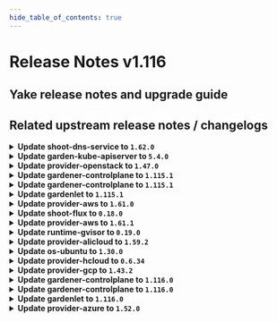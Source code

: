 ```yaml
---
hide_table_of_contents: true
---
```


# Release Notes v1.116

## Yake release notes and upgrade guide

## Related upstream release notes / changelogs


<details>
<summary><b>Update shoot-dns-service to <code>1.62.0</code></b></summary>

# [gardener/gardener-extension-shoot-dns-service]

## 🏃 Others

- `[OPERATOR]` Selection of dns-controller-manager image by seed-label `service.dns.extensions.gardener.cloud/drop-metadata-records` has been removed. The current dns-controller-manager image dropping the metadata records is always used. by @MartinWeindel [#452]

## Helm Charts
- admission-shoot-dns-service-application: `europe-docker.pkg.dev/gardener-project/releases/charts/gardener/extensions/admission-shoot-dns-service-application:v1.62.0`
- admission-shoot-dns-service-runtime: `europe-docker.pkg.dev/gardener-project/releases/charts/gardener/extensions/admission-shoot-dns-service-runtime:v1.62.0`
- shoot-dns-service: `europe-docker.pkg.dev/gardener-project/releases/charts/gardener/extensions/shoot-dns-service:v1.62.0`
## Docker Images
- gardener-extension-admission-shoot-dns-service: `europe-docker.pkg.dev/gardener-project/releases/gardener/extensions/admission-shoot-dns-service:v1.62.0`
- gardener-extension-shoot-dns-service: `europe-docker.pkg.dev/gardener-project/releases/gardener/extensions/shoot-dns-service:v1.62.0`


</details>

<details>
<summary><b>Update garden-kube-apiserver to <code>5.4.0</code></b></summary>

**Full Changelog**: https://github.com/gardener-community/garden-kube-apiserver/compare/v5.3.0...v5.4.0

</details>

<details>
<summary><b>Update provider-openstack to <code>1.47.0</code></b></summary>

# [gardener/gardener-extension-provider-openstack]

## ✨ New Features

- `[USER]` The provider-openstack extension does now support shoot clusters with Kubernetes version 1.32. You should consider the [Kubernetes release notes](https://github.com/kubernetes/kubernetes/blob/master/CHANGELOG/CHANGELOG-1.32.md) before upgrading to 1.32. by @LucaBernstein [#969]
- `[DEVELOPER]` Updates gophercloud client to v2 by @hebelsan [#951]
## 🐛 Bug Fixes

- `[OPERATOR]` Fixed an issue that caused deployment issues with the `gardener.cloud-fast` storage class when the extension was deployed by `gardener-operator` in the garden runtime cluster. The deployment of this `StorageClass` object is now only done for OpenStack seeds. by @timuthy [#994]
- `[OPERATOR]` infraflow: report last error on task timeouts by @hown3d [#970]
- `[OPERATOR]` Correctly select endpoints in multi-region OpenStack environments by @mreichardt95 [#995]
## 🏃 Others

- `[OPERATOR]` `RBAC` resources now explicitly state `resources` and `verbs`, replaced use of wildcards `*`. by @georgibaltiev [#997]
- `[OPERATOR]` The ports used by the extension can now be specified via helm values. by @ScheererJ [#985]
- `[OPERATOR]` Adjust replica count from high-availability webhook mutation according to the helm chart. by @kon-angelo [#918]
- `[OPERATOR]` Containers, which do not require privilege escalations, now forbid privilege escalations explicitly. by @georgibaltiev [#981]
- `[OPERATOR]` Validate that all MachineImages in the CloudProfile map to a valid MachineImage in the CloudProfileConfig  by @hebelsan [#943]
- `[OPERATOR]` Locate the first ipv4 instead of using the first available FIP in bastion controller by @kon-angelo [#1005]
- `[OPERATOR]` `provider-openstack` no longer supports Shoots with Кubernetes version <= 1.26. by @RadaBDimitrova [#889]
- `[OPERATOR]` Update golang to v1.24.0 by @kon-angelo [#989]
- `[DEPENDENCY]` Upgrade gardener dependency to v1.113.0 by @kon-angelo [#991]

## Helm Charts
- admission-openstack-application: `europe-docker.pkg.dev/gardener-project/releases/charts/gardener/extensions/admission-openstack-application:v1.47.0`
- admission-openstack-runtime: `europe-docker.pkg.dev/gardener-project/releases/charts/gardener/extensions/admission-openstack-runtime:v1.47.0`
- provider-openstack: `europe-docker.pkg.dev/gardener-project/releases/charts/gardener/extensions/provider-openstack:v1.47.0`
## Docker Images
- gardener-extension-admission-openstack: `europe-docker.pkg.dev/gardener-project/releases/gardener/extensions/admission-openstack:v1.47.0`
- gardener-extension-provider-openstack: `europe-docker.pkg.dev/gardener-project/releases/gardener/extensions/provider-openstack:v1.47.0`


</details>

<details>
<summary><b>Update gardener-controlplane to <code>1.115.1</code></b></summary>

# [gardener/gardener]

## 🏃 Others

- `[DEPENDENCY]` The following dependencies have been updated:  
  - `registry.k8s.io/ingress-nginx/controller-chroot` from `v1.12.0` to `v1.12.1`.  by @gardener-ci-robot [#11739]
- `[DEPENDENCY]` The following dependencies have been updated:  
  - `registry.k8s.io/ingress-nginx/controller-chroot` from `v1.11.4` to `v1.11.5`.  by @gardener-ci-robot [#11737]
- `[DEPENDENCY]` The following dependencies have been updated:  
  - `gardener/machine-controller-manager` from `v0.57.0` to `v0.57.1`. [Release Notes](https://redirect.github.com/gardener/machine-controller-manager/releases/tag/v0.57.1)  
  - `github.com/gardener/machine-controller-manager` from `v0.57.0` to `v0.57.1`.  by @gardener-ci-robot [#11725]

## Helm Charts
- controlplane: `europe-docker.pkg.dev/gardener-project/releases/charts/gardener/controlplane:v1.115.1`
- gardenlet: `europe-docker.pkg.dev/gardener-project/releases/charts/gardener/gardenlet:v1.115.1`
- operator: `europe-docker.pkg.dev/gardener-project/releases/charts/gardener/operator:v1.115.1`
- resource-manager: `europe-docker.pkg.dev/gardener-project/releases/charts/gardener/resource-manager:v1.115.1`
## Docker Images
- admission-controller: `europe-docker.pkg.dev/gardener-project/releases/gardener/admission-controller:v1.115.1`
- apiserver: `europe-docker.pkg.dev/gardener-project/releases/gardener/apiserver:v1.115.1`
- controller-manager: `europe-docker.pkg.dev/gardener-project/releases/gardener/controller-manager:v1.115.1`
- gardenlet: `europe-docker.pkg.dev/gardener-project/releases/gardener/gardenlet:v1.115.1`
- node-agent: `europe-docker.pkg.dev/gardener-project/releases/gardener/node-agent:v1.115.1`
- operator: `europe-docker.pkg.dev/gardener-project/releases/gardener/operator:v1.115.1`
- resource-manager: `europe-docker.pkg.dev/gardener-project/releases/gardener/resource-manager:v1.115.1`
- scheduler: `europe-docker.pkg.dev/gardener-project/releases/gardener/scheduler:v1.115.1`


</details>

<details>
<summary><b>Update gardener-controlplane to <code>1.115.1</code></b></summary>

# [gardener/gardener]

## 🏃 Others

- `[DEPENDENCY]` The following dependencies have been updated:  
  - `registry.k8s.io/ingress-nginx/controller-chroot` from `v1.12.0` to `v1.12.1`.  by @gardener-ci-robot [#11739]
- `[DEPENDENCY]` The following dependencies have been updated:  
  - `registry.k8s.io/ingress-nginx/controller-chroot` from `v1.11.4` to `v1.11.5`.  by @gardener-ci-robot [#11737]
- `[DEPENDENCY]` The following dependencies have been updated:  
  - `gardener/machine-controller-manager` from `v0.57.0` to `v0.57.1`. [Release Notes](https://redirect.github.com/gardener/machine-controller-manager/releases/tag/v0.57.1)  
  - `github.com/gardener/machine-controller-manager` from `v0.57.0` to `v0.57.1`.  by @gardener-ci-robot [#11725]

## Helm Charts
- controlplane: `europe-docker.pkg.dev/gardener-project/releases/charts/gardener/controlplane:v1.115.1`
- gardenlet: `europe-docker.pkg.dev/gardener-project/releases/charts/gardener/gardenlet:v1.115.1`
- operator: `europe-docker.pkg.dev/gardener-project/releases/charts/gardener/operator:v1.115.1`
- resource-manager: `europe-docker.pkg.dev/gardener-project/releases/charts/gardener/resource-manager:v1.115.1`
## Docker Images
- admission-controller: `europe-docker.pkg.dev/gardener-project/releases/gardener/admission-controller:v1.115.1`
- apiserver: `europe-docker.pkg.dev/gardener-project/releases/gardener/apiserver:v1.115.1`
- controller-manager: `europe-docker.pkg.dev/gardener-project/releases/gardener/controller-manager:v1.115.1`
- gardenlet: `europe-docker.pkg.dev/gardener-project/releases/gardener/gardenlet:v1.115.1`
- node-agent: `europe-docker.pkg.dev/gardener-project/releases/gardener/node-agent:v1.115.1`
- operator: `europe-docker.pkg.dev/gardener-project/releases/gardener/operator:v1.115.1`
- resource-manager: `europe-docker.pkg.dev/gardener-project/releases/gardener/resource-manager:v1.115.1`
- scheduler: `europe-docker.pkg.dev/gardener-project/releases/gardener/scheduler:v1.115.1`


</details>

<details>
<summary><b>Update gardenlet to <code>1.115.1</code></b></summary>

# [gardener/gardener]

## 🏃 Others

- `[DEPENDENCY]` The following dependencies have been updated:  
  - `registry.k8s.io/ingress-nginx/controller-chroot` from `v1.12.0` to `v1.12.1`.  by @gardener-ci-robot [#11739]
- `[DEPENDENCY]` The following dependencies have been updated:  
  - `registry.k8s.io/ingress-nginx/controller-chroot` from `v1.11.4` to `v1.11.5`.  by @gardener-ci-robot [#11737]
- `[DEPENDENCY]` The following dependencies have been updated:  
  - `gardener/machine-controller-manager` from `v0.57.0` to `v0.57.1`. [Release Notes](https://redirect.github.com/gardener/machine-controller-manager/releases/tag/v0.57.1)  
  - `github.com/gardener/machine-controller-manager` from `v0.57.0` to `v0.57.1`.  by @gardener-ci-robot [#11725]

## Helm Charts
- controlplane: `europe-docker.pkg.dev/gardener-project/releases/charts/gardener/controlplane:v1.115.1`
- gardenlet: `europe-docker.pkg.dev/gardener-project/releases/charts/gardener/gardenlet:v1.115.1`
- operator: `europe-docker.pkg.dev/gardener-project/releases/charts/gardener/operator:v1.115.1`
- resource-manager: `europe-docker.pkg.dev/gardener-project/releases/charts/gardener/resource-manager:v1.115.1`
## Docker Images
- admission-controller: `europe-docker.pkg.dev/gardener-project/releases/gardener/admission-controller:v1.115.1`
- apiserver: `europe-docker.pkg.dev/gardener-project/releases/gardener/apiserver:v1.115.1`
- controller-manager: `europe-docker.pkg.dev/gardener-project/releases/gardener/controller-manager:v1.115.1`
- gardenlet: `europe-docker.pkg.dev/gardener-project/releases/gardener/gardenlet:v1.115.1`
- node-agent: `europe-docker.pkg.dev/gardener-project/releases/gardener/node-agent:v1.115.1`
- operator: `europe-docker.pkg.dev/gardener-project/releases/gardener/operator:v1.115.1`
- resource-manager: `europe-docker.pkg.dev/gardener-project/releases/gardener/resource-manager:v1.115.1`
- scheduler: `europe-docker.pkg.dev/gardener-project/releases/gardener/scheduler:v1.115.1`


</details>

<details>
<summary><b>Update provider-aws to <code>1.61.0</code></b></summary>

# [gardener/gardener-extension-provider-aws]

## ⚠️ Breaking Changes

- `[OPERATOR]` `provider-aws` no longer supports Shoots with Кubernetes version <= 1.26. by @shafeeqes [#1093]
- `[OPERATOR]` `RBAC` resources now explicitly state `resources` and `verbs`, replaced use of wildcards `*`. by @AleksandarSavchev [#1207]
## ✨ New Features

- `[USER]` The provider-aws extension does now support shoot clusters with Kubernetes version 1.32. You should consider the [Kubernetes release notes](https://github.com/kubernetes/kubernetes/blob/master/CHANGELOG/CHANGELOG-1.32.md) before upgrading to 1.32. by @LucaBernstein [#1206]
- `[USER]` The extension now supports `Shoot`s using `WorkloadIdentity`s instead of cloud provider credentials. by @dimityrmirchev [#1141]
## 🐛 Bug Fixes

- `[USER]` Recover from panics and print shoot information during infrastructure reconciliation by @kon-angelo [#1264]
- `[USER]` Fix an issue where the vpc-id was not properly added to the subnet filters by @kon-angelo [#1264]
## 🏃 Others

- `[OPERATOR]` Validate that all MachineImages in the CloudProfile map to a valid MachineImage in the CloudProfileConfig by @hebelsan [#1185]
- `[OPERATOR]` Update CSI container kube-api-* and worker arguments according to upstream recommendations.  by @kon-angelo [#1255]
- `[OPERATOR]` Fix an issue with missing network policies on ALBC webhook. by @kon-angelo [#1260]
- `[OPERATOR]` The ports used by the extension can now be specified via helm values. by @ScheererJ [#1229]
# [gardener/machine-controller-manager-provider-aws]

## ✨ New Features

- `[OPERATOR]` MCM now supports workload identity authentication. This can be configured if the secret contains `roleARN` and `workloadIdentityTokenFile`. by @dimityrmirchev [gardener/machine-controller-manager-provider-aws#177]
## 🏃 Others

- `[OPERATOR]` pipeline_integration_test now uses the control plane of a cluster to deploy objects part of its tests by @aaronfern [gardener/machine-controller-manager-provider-aws#184]
- `[OPERATOR]` vendored MCM version has been upgraded to v0.56.0 by @aaronfern [gardener/machine-controller-manager-provider-aws#184]
# [gardener/aws-custom-route-controller]

## ✨ New Features

- `[OPERATOR]` The controller now supports workload identity authentication. by @dimityrmirchev [gardener/aws-custom-route-controller#47]
## 🏃 Others

- `[OPERATOR]` Introduce multi-arch build for `linux/arm64` images. by @MartinWeindel [gardener/aws-custom-route-controller#136]

## Helm Charts
- admission-aws-application: `europe-docker.pkg.dev/gardener-project/releases/charts/gardener/extensions/admission-aws-application:v1.61.0`
- admission-aws-runtime: `europe-docker.pkg.dev/gardener-project/releases/charts/gardener/extensions/admission-aws-runtime:v1.61.0`
- provider-aws: `europe-docker.pkg.dev/gardener-project/releases/charts/gardener/extensions/provider-aws:v1.61.0`
## Docker Images
- gardener-extension-admission-aws: `europe-docker.pkg.dev/gardener-project/releases/gardener/extensions/admission-aws:v1.61.0`
- gardener-extension-provider-aws: `europe-docker.pkg.dev/gardener-project/releases/gardener/extensions/provider-aws:v1.61.0`


</details>

<details>
<summary><b>Update shoot-flux to <code>0.18.0</code></b></summary>

## What's Changed
* 🤖 Update module github.com/gardener/gardener to v1.115.0 by @renovate in https://github.com/stackitcloud/gardener-extension-shoot-flux/pull/144


**Full Changelog**: https://github.com/stackitcloud/gardener-extension-shoot-flux/compare/v0.17.1...v0.18.0

</details>

<details>
<summary><b>Update provider-aws to <code>1.61.1</code></b></summary>

# [gardener/gardener-extension-provider-aws]

## 🏃 Others

- `[OPERATOR]` Update component-descriptor script to include external images again by @AndreasBurger [#1265]

## Helm Charts
- admission-aws-application: `europe-docker.pkg.dev/gardener-project/releases/charts/gardener/extensions/admission-aws-application:v1.61.1`
- admission-aws-runtime: `europe-docker.pkg.dev/gardener-project/releases/charts/gardener/extensions/admission-aws-runtime:v1.61.1`
- provider-aws: `europe-docker.pkg.dev/gardener-project/releases/charts/gardener/extensions/provider-aws:v1.61.1`
## Docker Images
- gardener-extension-admission-aws: `europe-docker.pkg.dev/gardener-project/releases/gardener/extensions/admission-aws:v1.61.1`
- gardener-extension-provider-aws: `europe-docker.pkg.dev/gardener-project/releases/gardener/extensions/provider-aws:v1.61.1`


</details>

<details>
<summary><b>Update runtime-gvisor to <code>0.19.0</code></b></summary>

# [gardener/gardener-extension-runtime-gvisor]

## 🐛 Bug Fixes

- `[OPERATOR]` An issue causing the gvisor test-machinery integration test to fail is now fixed. by @dimitar-kostadinov [#201]
## 🏃 Others

- `[USER]` If debugging of workloads in gVisor is required, runsc debug logs can be turned on by specifying `debug: "true"` in the gVisor providerConfig. by @MrBatschner [#204]
- `[OPERATOR]` moved imageVectorOverwrite to top level of values file by @Roncossek [#199]
- `[OPERATOR]` `extension-runtime-gvisor` no longer supports Shoots with Кubernetes version <= 1.26. by @RadaBDimitrova [#151]

## Helm Charts
- runtime-gvisor: `europe-docker.pkg.dev/gardener-project/releases/charts/gardener/extensions/runtime-gvisor:v0.19.0`
## Docker Images
- gardener-extension-runtime-gvisor-installation: `europe-docker.pkg.dev/gardener-project/releases/gardener/extensions/runtime-gvisor-installation:v0.19.0`
- gardener-extension-runtime-gvisor: `europe-docker.pkg.dev/gardener-project/releases/gardener/extensions/runtime-gvisor:v0.19.0`


</details>

<details>
<summary><b>Update provider-alicloud to <code>1.59.2</code></b></summary>

no release notes available

## Helm Charts
- admission-alicloud-application: `europe-docker.pkg.dev/gardener-project/releases/charts/gardener/extensions/admission-alicloud-application:v1.59.2`
- admission-alicloud-runtime: `europe-docker.pkg.dev/gardener-project/releases/charts/gardener/extensions/admission-alicloud-runtime:v1.59.2`
- provider-alicloud: `europe-docker.pkg.dev/gardener-project/releases/charts/gardener/extensions/provider-alicloud:v1.59.2`
## Docker Images
- gardener-extension-admission-alicloud: `europe-docker.pkg.dev/gardener-project/releases/gardener/extensions/admission-alicloud:v1.59.2`
- gardener-extension-provider-alicloud: `europe-docker.pkg.dev/gardener-project/releases/gardener/extensions/provider-alicloud:v1.59.2`


</details>

<details>
<summary><b>Update os-ubuntu to <code>1.30.0</code></b></summary>

# [gardener/gardener-extension-os-ubuntu]

## 🏃 Others

- `[OPERATOR]` `extension-os-ubuntu` no longer supports Shoots with Кubernetes version <= 1.26. by @RadaBDimitrova [#157]

## Helm Charts
- os-ubuntu: `europe-docker.pkg.dev/gardener-project/releases/charts/gardener/extensions/os-ubuntu:v1.30.0`
## Docker Images
- gardener-extension-os-ubuntu: `europe-docker.pkg.dev/gardener-project/releases/gardener/extensions/os-ubuntu:v1.30.0`


</details>

<details>
<summary><b>Update provider-hcloud to <code>0.6.34</code></b></summary>

# [gardener-extension-provider-hcloud] v0.6.34
Support for Kubernetes v1.32

**Full Changelog**: https://github.com/23technologies/gardener-extension-provider-hcloud/compare/v0.6.33...v0.6.34

</details>

<details>
<summary><b>Update provider-gcp to <code>1.43.2</code></b></summary>

# [gardener/gardener-extension-provider-gcp]

## 🏃 Others

- `[OPERATOR]` Fix an issue with the consumption of imagevector overwrite. by @kon-angelo [#1016]

## Helm Charts
- admission-gcp-application: `europe-docker.pkg.dev/gardener-project/releases/charts/gardener/extensions/admission-gcp-application:v1.43.2`
- admission-gcp-runtime: `europe-docker.pkg.dev/gardener-project/releases/charts/gardener/extensions/admission-gcp-runtime:v1.43.2`
- provider-gcp: `europe-docker.pkg.dev/gardener-project/releases/charts/gardener/extensions/provider-gcp:v1.43.2`
## Docker Images
- gardener-extension-admission-gcp: `europe-docker.pkg.dev/gardener-project/releases/gardener/extensions/admission-gcp:v1.43.2`
- gardener-extension-provider-gcp: `europe-docker.pkg.dev/gardener-project/releases/gardener/extensions/provider-gcp:v1.43.2`


</details>

<details>
<summary><b>Update gardener-controlplane to <code>1.116.0</code></b></summary>

# [gardener/gardener]

## ⚠️ Breaking Changes

- `[DEVELOPER]` `/hack/generate-crds.sh` will no longer generate any CRDs with `group=druid.gardener.cloud`. One must use [etcd-druid API](https://github.com/gardener/etcd-druid/blob/v0.28.0/api/core/v1alpha1/crds/crd.go#L35) to get the CRDs that serve as a single source of truth for all etcd-druid CRDs. by @unmarshall [#11545]
- `[DEVELOPER]` The extension `class` field in the [generic extension controller](https://github.com/gardener/gardener/blob/ec709dbc3119b9888c29361e7d93c47db1674b0c/extensions/pkg/controller/extension/controller.go) was removed. Please use the new field `classes` instead. by @timuthy [#11764]
- `[OPERATOR]` The etcd-druid's GA-ed `UseEtcdWrapper` feature gate is removed. It is now unconditionally enabled. It should no longer be passed in gardenlet configuration. Before upgrading to this version of Gardener, check your gardenlet configuration and make sure that it does not specify the etcd-druid's `UseEtcdWrapper` feature gate. by @unmarshall [#11545]
- `[OPERATOR]` The default etcd-main storage is increased from `10Gi` to `25Gi`. The etcd-main storage capacity is mutated by provider extensions. Before upgrading to this version of Gardener, make sure the provider extensions which you use mutate the etcd-main capacity. Otherwise, the default storage capacity change in Gardener could be unexpected or breaking. by @unmarshall [#11545]
- `[OPERATOR]` Please note, if you configure `spec.extensions` in your `Garden` resource: `gardener-operator` adds a `garden-` prefix to all extension resources configured via the `Garden`. Existing extension resources (not prefixed) will be deleted automatically at the end of the reconciliation. Another, manually triggered  `Garden` reconciliation might be required to reach the desired state of the extension again. by @timuthy [#11764]
## 📰 Noteworthy

- `[OPERATOR]` `NodeAgentAuthorizer` feature gate has been promoted to beta and is now enabled by default. by @oliver-goetz [#11757]
- `[OPERATOR]` The feature gate `NewVPN` has been graduated to `GA`. It was already enabled by default and can now no longer be turned off. The feature gate will be removed in a future release. by @domdom82 [#11714]
## ✨ New Features

- `[OPERATOR]` Extensions can be configured for `Seed`s via `spec.extensions` to deploy extensions for the seed cluster. Before activating this configuration, please first confirm that the corresponding extension is compatible with the seed use-case. by @timuthy [#11764]
## 🐛 Bug Fixes

- `[OPERATOR]` The `NetworkPolicy` controller part of `gardener-resource-manager` does no longer attempt to create resources in terminating namespaces. by @rfranzke [#11808]
- `[OPERATOR]` An issue causing Shoot reconciliation to fail with `no relationship found` when the referenced SecretBinding/CredentialsBinding is forcefully deleted (its finalizer is removed by the end user) and then recreated with the same name is now fixed. gardener-admission-controller's  authorisation graph is now updated for a Shoot after forceful deletion and recreation of the referenced Secretbinding/CredentialsBinding. by @MartinWeindel [#11461]
- `[OPERATOR]` If the computed pod label selector contains keys exceeding 63 characters, the `NetworkPolicy` controller part of `gardener-resource-manager` does now shorten them to make sure they can actually get created. Previously, it failed trying to create them infinitely, resulting in high CPU load in large clusters. by @rfranzke [#11808]
- `[OPERATOR]` Keep `operator.gardener.cloud.Extension` condition `RequiredRuntime` = `true` until deletion of `extensions.gardener.cloud.Extension`s has completed. by @MartinWeindel [#11696]
- `[OPERATOR]` Fix a bug that appears when migrating a `Shoot` between `Seed`s by introducing a new controller, which manages a `ShootState` finalizer preventing early object deletions. by @vitanovs [#11491]
## 🏃 Others

- `[DEVELOPER]` Remove the double maintenance of CRDs defined in etcd-druid. Now, gardenlet is using the etcd-druid CRD APIs to get the CRDs ensuring one single source of truth. by @unmarshall [#11545]
- `[DEVELOPER]` Remove the dependency on the `github.com/gardener/etcd-druid` module and instead introduce dependency on `github.com/gardener/etcd-druid/api` module. by @unmarshall [#11545]
- `[OPERATOR]` Add optional argument `--custom-package <group>=<package>` to `generate-crds.sh` script. by @MartinWeindel [#11702]
- `[OPERATOR]` Remove unnecessary istio loadbalancer annotations from the ClusterIP kube-apiserver service. by @kon-angelo [#11728]
- `[OPERATOR]` Increase VPA client-side rate limits to `200` qps and `250` burst. by @voelzmo [#11748]
- `[DEPENDENCY]` The following dependencies have been updated:  
  - `envoyproxy/envoy` from `v1.33.1` to `v1.33.2`. [Release Notes](https://redirect.github.com/envoyproxy/envoy/releases/tag/v1.33.2) by @gardener-ci-robot [#11751]
- `[DEPENDENCY]` The following dependencies have been updated:  
  - `quay.io/prometheus/node-exporter` from `v1.9.0` to `v1.9.1`.  by @gardener-ci-robot [#11784]
- `[DEPENDENCY]` The following dependencies have been updated:  
  - `gardener/etcd-druid` from `v0.27.0` to `v0.28.0`. [Release Notes](https://redirect.github.com/gardener/etcd-druid/releases/tag/v0.28.0)  
  - `github.com/gardener/etcd-druid` from `v0.27.0` to `v0.28.0`.  by @unmarshall [#11545]
- `[DEPENDENCY]` The following dependencies have been updated:  
  - `quay.io/kiwigrid/k8s-sidecar` from `1.30.2` to `1.30.3`.  by @gardener-ci-robot [#11766]
- `[DEPENDENCY]` The following dependencies have been updated:  
  - `envoyproxy/envoy` from `v1.33.0` to `v1.33.1`. [Release Notes](https://redirect.github.com/envoyproxy/envoy/releases/tag/v1.33.1) by @gardener-ci-robot [#11720]
- `[DEPENDENCY]` The following dependencies have been updated:  
  - `quay.io/coreos/etcd` from `v3.4.36` to `v3.5.20`.  by @gardener-ci-robot [#11756]
- `[DEPENDENCY]` The following dependencies have been updated:  
  - `quay.io/coreos/etcd` from `v3.4.34` to `v3.4.36`.  by @gardener-ci-robot [#11755]

## Helm Charts
- controlplane: `europe-docker.pkg.dev/gardener-project/releases/charts/gardener/controlplane:v1.116.0`
- gardenlet: `europe-docker.pkg.dev/gardener-project/releases/charts/gardener/gardenlet:v1.116.0`
- operator: `europe-docker.pkg.dev/gardener-project/releases/charts/gardener/operator:v1.116.0`
- resource-manager: `europe-docker.pkg.dev/gardener-project/releases/charts/gardener/resource-manager:v1.116.0`
## Docker Images
- admission-controller: `europe-docker.pkg.dev/gardener-project/releases/gardener/admission-controller:v1.116.0`
- apiserver: `europe-docker.pkg.dev/gardener-project/releases/gardener/apiserver:v1.116.0`
- controller-manager: `europe-docker.pkg.dev/gardener-project/releases/gardener/controller-manager:v1.116.0`
- gardenlet: `europe-docker.pkg.dev/gardener-project/releases/gardener/gardenlet:v1.116.0`
- node-agent: `europe-docker.pkg.dev/gardener-project/releases/gardener/node-agent:v1.116.0`
- operator: `europe-docker.pkg.dev/gardener-project/releases/gardener/operator:v1.116.0`
- resource-manager: `europe-docker.pkg.dev/gardener-project/releases/gardener/resource-manager:v1.116.0`
- scheduler: `europe-docker.pkg.dev/gardener-project/releases/gardener/scheduler:v1.116.0`


</details>

<details>
<summary><b>Update gardener-controlplane to <code>1.116.0</code></b></summary>

# [gardener/gardener]

## ⚠️ Breaking Changes

- `[DEVELOPER]` `/hack/generate-crds.sh` will no longer generate any CRDs with `group=druid.gardener.cloud`. One must use [etcd-druid API](https://github.com/gardener/etcd-druid/blob/v0.28.0/api/core/v1alpha1/crds/crd.go#L35) to get the CRDs that serve as a single source of truth for all etcd-druid CRDs. by @unmarshall [#11545]
- `[DEVELOPER]` The extension `class` field in the [generic extension controller](https://github.com/gardener/gardener/blob/ec709dbc3119b9888c29361e7d93c47db1674b0c/extensions/pkg/controller/extension/controller.go) was removed. Please use the new field `classes` instead. by @timuthy [#11764]
- `[OPERATOR]` The etcd-druid's GA-ed `UseEtcdWrapper` feature gate is removed. It is now unconditionally enabled. It should no longer be passed in gardenlet configuration. Before upgrading to this version of Gardener, check your gardenlet configuration and make sure that it does not specify the etcd-druid's `UseEtcdWrapper` feature gate. by @unmarshall [#11545]
- `[OPERATOR]` The default etcd-main storage is increased from `10Gi` to `25Gi`. The etcd-main storage capacity is mutated by provider extensions. Before upgrading to this version of Gardener, make sure the provider extensions which you use mutate the etcd-main capacity. Otherwise, the default storage capacity change in Gardener could be unexpected or breaking. by @unmarshall [#11545]
- `[OPERATOR]` Please note, if you configure `spec.extensions` in your `Garden` resource: `gardener-operator` adds a `garden-` prefix to all extension resources configured via the `Garden`. Existing extension resources (not prefixed) will be deleted automatically at the end of the reconciliation. Another, manually triggered  `Garden` reconciliation might be required to reach the desired state of the extension again. by @timuthy [#11764]
## 📰 Noteworthy

- `[OPERATOR]` `NodeAgentAuthorizer` feature gate has been promoted to beta and is now enabled by default. by @oliver-goetz [#11757]
- `[OPERATOR]` The feature gate `NewVPN` has been graduated to `GA`. It was already enabled by default and can now no longer be turned off. The feature gate will be removed in a future release. by @domdom82 [#11714]
## ✨ New Features

- `[OPERATOR]` Extensions can be configured for `Seed`s via `spec.extensions` to deploy extensions for the seed cluster. Before activating this configuration, please first confirm that the corresponding extension is compatible with the seed use-case. by @timuthy [#11764]
## 🐛 Bug Fixes

- `[OPERATOR]` The `NetworkPolicy` controller part of `gardener-resource-manager` does no longer attempt to create resources in terminating namespaces. by @rfranzke [#11808]
- `[OPERATOR]` An issue causing Shoot reconciliation to fail with `no relationship found` when the referenced SecretBinding/CredentialsBinding is forcefully deleted (its finalizer is removed by the end user) and then recreated with the same name is now fixed. gardener-admission-controller's  authorisation graph is now updated for a Shoot after forceful deletion and recreation of the referenced Secretbinding/CredentialsBinding. by @MartinWeindel [#11461]
- `[OPERATOR]` If the computed pod label selector contains keys exceeding 63 characters, the `NetworkPolicy` controller part of `gardener-resource-manager` does now shorten them to make sure they can actually get created. Previously, it failed trying to create them infinitely, resulting in high CPU load in large clusters. by @rfranzke [#11808]
- `[OPERATOR]` Keep `operator.gardener.cloud.Extension` condition `RequiredRuntime` = `true` until deletion of `extensions.gardener.cloud.Extension`s has completed. by @MartinWeindel [#11696]
- `[OPERATOR]` Fix a bug that appears when migrating a `Shoot` between `Seed`s by introducing a new controller, which manages a `ShootState` finalizer preventing early object deletions. by @vitanovs [#11491]
## 🏃 Others

- `[DEVELOPER]` Remove the double maintenance of CRDs defined in etcd-druid. Now, gardenlet is using the etcd-druid CRD APIs to get the CRDs ensuring one single source of truth. by @unmarshall [#11545]
- `[DEVELOPER]` Remove the dependency on the `github.com/gardener/etcd-druid` module and instead introduce dependency on `github.com/gardener/etcd-druid/api` module. by @unmarshall [#11545]
- `[OPERATOR]` Add optional argument `--custom-package <group>=<package>` to `generate-crds.sh` script. by @MartinWeindel [#11702]
- `[OPERATOR]` Remove unnecessary istio loadbalancer annotations from the ClusterIP kube-apiserver service. by @kon-angelo [#11728]
- `[OPERATOR]` Increase VPA client-side rate limits to `200` qps and `250` burst. by @voelzmo [#11748]
- `[DEPENDENCY]` The following dependencies have been updated:  
  - `envoyproxy/envoy` from `v1.33.1` to `v1.33.2`. [Release Notes](https://redirect.github.com/envoyproxy/envoy/releases/tag/v1.33.2) by @gardener-ci-robot [#11751]
- `[DEPENDENCY]` The following dependencies have been updated:  
  - `quay.io/prometheus/node-exporter` from `v1.9.0` to `v1.9.1`.  by @gardener-ci-robot [#11784]
- `[DEPENDENCY]` The following dependencies have been updated:  
  - `gardener/etcd-druid` from `v0.27.0` to `v0.28.0`. [Release Notes](https://redirect.github.com/gardener/etcd-druid/releases/tag/v0.28.0)  
  - `github.com/gardener/etcd-druid` from `v0.27.0` to `v0.28.0`.  by @unmarshall [#11545]
- `[DEPENDENCY]` The following dependencies have been updated:  
  - `quay.io/kiwigrid/k8s-sidecar` from `1.30.2` to `1.30.3`.  by @gardener-ci-robot [#11766]
- `[DEPENDENCY]` The following dependencies have been updated:  
  - `envoyproxy/envoy` from `v1.33.0` to `v1.33.1`. [Release Notes](https://redirect.github.com/envoyproxy/envoy/releases/tag/v1.33.1) by @gardener-ci-robot [#11720]
- `[DEPENDENCY]` The following dependencies have been updated:  
  - `quay.io/coreos/etcd` from `v3.4.36` to `v3.5.20`.  by @gardener-ci-robot [#11756]
- `[DEPENDENCY]` The following dependencies have been updated:  
  - `quay.io/coreos/etcd` from `v3.4.34` to `v3.4.36`.  by @gardener-ci-robot [#11755]

## Helm Charts
- controlplane: `europe-docker.pkg.dev/gardener-project/releases/charts/gardener/controlplane:v1.116.0`
- gardenlet: `europe-docker.pkg.dev/gardener-project/releases/charts/gardener/gardenlet:v1.116.0`
- operator: `europe-docker.pkg.dev/gardener-project/releases/charts/gardener/operator:v1.116.0`
- resource-manager: `europe-docker.pkg.dev/gardener-project/releases/charts/gardener/resource-manager:v1.116.0`
## Docker Images
- admission-controller: `europe-docker.pkg.dev/gardener-project/releases/gardener/admission-controller:v1.116.0`
- apiserver: `europe-docker.pkg.dev/gardener-project/releases/gardener/apiserver:v1.116.0`
- controller-manager: `europe-docker.pkg.dev/gardener-project/releases/gardener/controller-manager:v1.116.0`
- gardenlet: `europe-docker.pkg.dev/gardener-project/releases/gardener/gardenlet:v1.116.0`
- node-agent: `europe-docker.pkg.dev/gardener-project/releases/gardener/node-agent:v1.116.0`
- operator: `europe-docker.pkg.dev/gardener-project/releases/gardener/operator:v1.116.0`
- resource-manager: `europe-docker.pkg.dev/gardener-project/releases/gardener/resource-manager:v1.116.0`
- scheduler: `europe-docker.pkg.dev/gardener-project/releases/gardener/scheduler:v1.116.0`


</details>

<details>
<summary><b>Update gardenlet to <code>1.116.0</code></b></summary>

# [gardener/gardener]

## ⚠️ Breaking Changes

- `[DEVELOPER]` `/hack/generate-crds.sh` will no longer generate any CRDs with `group=druid.gardener.cloud`. One must use [etcd-druid API](https://github.com/gardener/etcd-druid/blob/v0.28.0/api/core/v1alpha1/crds/crd.go#L35) to get the CRDs that serve as a single source of truth for all etcd-druid CRDs. by @unmarshall [#11545]
- `[DEVELOPER]` The extension `class` field in the [generic extension controller](https://github.com/gardener/gardener/blob/ec709dbc3119b9888c29361e7d93c47db1674b0c/extensions/pkg/controller/extension/controller.go) was removed. Please use the new field `classes` instead. by @timuthy [#11764]
- `[OPERATOR]` The etcd-druid's GA-ed `UseEtcdWrapper` feature gate is removed. It is now unconditionally enabled. It should no longer be passed in gardenlet configuration. Before upgrading to this version of Gardener, check your gardenlet configuration and make sure that it does not specify the etcd-druid's `UseEtcdWrapper` feature gate. by @unmarshall [#11545]
- `[OPERATOR]` The default etcd-main storage is increased from `10Gi` to `25Gi`. The etcd-main storage capacity is mutated by provider extensions. Before upgrading to this version of Gardener, make sure the provider extensions which you use mutate the etcd-main capacity. Otherwise, the default storage capacity change in Gardener could be unexpected or breaking. by @unmarshall [#11545]
- `[OPERATOR]` Please note, if you configure `spec.extensions` in your `Garden` resource: `gardener-operator` adds a `garden-` prefix to all extension resources configured via the `Garden`. Existing extension resources (not prefixed) will be deleted automatically at the end of the reconciliation. Another, manually triggered  `Garden` reconciliation might be required to reach the desired state of the extension again. by @timuthy [#11764]
## 📰 Noteworthy

- `[OPERATOR]` `NodeAgentAuthorizer` feature gate has been promoted to beta and is now enabled by default. by @oliver-goetz [#11757]
- `[OPERATOR]` The feature gate `NewVPN` has been graduated to `GA`. It was already enabled by default and can now no longer be turned off. The feature gate will be removed in a future release. by @domdom82 [#11714]
## ✨ New Features

- `[OPERATOR]` Extensions can be configured for `Seed`s via `spec.extensions` to deploy extensions for the seed cluster. Before activating this configuration, please first confirm that the corresponding extension is compatible with the seed use-case. by @timuthy [#11764]
## 🐛 Bug Fixes

- `[OPERATOR]` The `NetworkPolicy` controller part of `gardener-resource-manager` does no longer attempt to create resources in terminating namespaces. by @rfranzke [#11808]
- `[OPERATOR]` An issue causing Shoot reconciliation to fail with `no relationship found` when the referenced SecretBinding/CredentialsBinding is forcefully deleted (its finalizer is removed by the end user) and then recreated with the same name is now fixed. gardener-admission-controller's  authorisation graph is now updated for a Shoot after forceful deletion and recreation of the referenced Secretbinding/CredentialsBinding. by @MartinWeindel [#11461]
- `[OPERATOR]` If the computed pod label selector contains keys exceeding 63 characters, the `NetworkPolicy` controller part of `gardener-resource-manager` does now shorten them to make sure they can actually get created. Previously, it failed trying to create them infinitely, resulting in high CPU load in large clusters. by @rfranzke [#11808]
- `[OPERATOR]` Keep `operator.gardener.cloud.Extension` condition `RequiredRuntime` = `true` until deletion of `extensions.gardener.cloud.Extension`s has completed. by @MartinWeindel [#11696]
- `[OPERATOR]` Fix a bug that appears when migrating a `Shoot` between `Seed`s by introducing a new controller, which manages a `ShootState` finalizer preventing early object deletions. by @vitanovs [#11491]
## 🏃 Others

- `[DEVELOPER]` Remove the double maintenance of CRDs defined in etcd-druid. Now, gardenlet is using the etcd-druid CRD APIs to get the CRDs ensuring one single source of truth. by @unmarshall [#11545]
- `[DEVELOPER]` Remove the dependency on the `github.com/gardener/etcd-druid` module and instead introduce dependency on `github.com/gardener/etcd-druid/api` module. by @unmarshall [#11545]
- `[OPERATOR]` Add optional argument `--custom-package <group>=<package>` to `generate-crds.sh` script. by @MartinWeindel [#11702]
- `[OPERATOR]` Remove unnecessary istio loadbalancer annotations from the ClusterIP kube-apiserver service. by @kon-angelo [#11728]
- `[OPERATOR]` Increase VPA client-side rate limits to `200` qps and `250` burst. by @voelzmo [#11748]
- `[DEPENDENCY]` The following dependencies have been updated:  
  - `envoyproxy/envoy` from `v1.33.1` to `v1.33.2`. [Release Notes](https://redirect.github.com/envoyproxy/envoy/releases/tag/v1.33.2) by @gardener-ci-robot [#11751]
- `[DEPENDENCY]` The following dependencies have been updated:  
  - `quay.io/prometheus/node-exporter` from `v1.9.0` to `v1.9.1`.  by @gardener-ci-robot [#11784]
- `[DEPENDENCY]` The following dependencies have been updated:  
  - `gardener/etcd-druid` from `v0.27.0` to `v0.28.0`. [Release Notes](https://redirect.github.com/gardener/etcd-druid/releases/tag/v0.28.0)  
  - `github.com/gardener/etcd-druid` from `v0.27.0` to `v0.28.0`.  by @unmarshall [#11545]
- `[DEPENDENCY]` The following dependencies have been updated:  
  - `quay.io/kiwigrid/k8s-sidecar` from `1.30.2` to `1.30.3`.  by @gardener-ci-robot [#11766]
- `[DEPENDENCY]` The following dependencies have been updated:  
  - `envoyproxy/envoy` from `v1.33.0` to `v1.33.1`. [Release Notes](https://redirect.github.com/envoyproxy/envoy/releases/tag/v1.33.1) by @gardener-ci-robot [#11720]
- `[DEPENDENCY]` The following dependencies have been updated:  
  - `quay.io/coreos/etcd` from `v3.4.36` to `v3.5.20`.  by @gardener-ci-robot [#11756]
- `[DEPENDENCY]` The following dependencies have been updated:  
  - `quay.io/coreos/etcd` from `v3.4.34` to `v3.4.36`.  by @gardener-ci-robot [#11755]

## Helm Charts
- controlplane: `europe-docker.pkg.dev/gardener-project/releases/charts/gardener/controlplane:v1.116.0`
- gardenlet: `europe-docker.pkg.dev/gardener-project/releases/charts/gardener/gardenlet:v1.116.0`
- operator: `europe-docker.pkg.dev/gardener-project/releases/charts/gardener/operator:v1.116.0`
- resource-manager: `europe-docker.pkg.dev/gardener-project/releases/charts/gardener/resource-manager:v1.116.0`
## Docker Images
- admission-controller: `europe-docker.pkg.dev/gardener-project/releases/gardener/admission-controller:v1.116.0`
- apiserver: `europe-docker.pkg.dev/gardener-project/releases/gardener/apiserver:v1.116.0`
- controller-manager: `europe-docker.pkg.dev/gardener-project/releases/gardener/controller-manager:v1.116.0`
- gardenlet: `europe-docker.pkg.dev/gardener-project/releases/gardener/gardenlet:v1.116.0`
- node-agent: `europe-docker.pkg.dev/gardener-project/releases/gardener/node-agent:v1.116.0`
- operator: `europe-docker.pkg.dev/gardener-project/releases/gardener/operator:v1.116.0`
- resource-manager: `europe-docker.pkg.dev/gardener-project/releases/gardener/resource-manager:v1.116.0`
- scheduler: `europe-docker.pkg.dev/gardener-project/releases/gardener/scheduler:v1.116.0`


</details>

<details>
<summary><b>Update provider-azure to <code>1.52.0</code></b></summary>

# [gardener/gardener-extension-provider-azure]

## ⚠️ Breaking Changes

- `[OPERATOR]` Enabling the immutable bucket feature is a breaking change, as it requires additional permissions. The permissions given to your credential are to be first modified before enabling the alpha feature. by @renormalize [#1098]
## 📰 Noteworthy

- `[OPERATOR]` Azure Blob Storage Containers can now be configured to be created with container-level immutability settings.  by @renormalize [#1098]
## ✨ New Features

- `[OPERATOR]` The immutable bucket feature is currently in alpha state. The immutable bucket feature can be enabled by enabling `config.featureGates.enableImmutableBuckets`. More information can be found in `docs/usage/usage.md`. by @renormalize [#1098]
## 🏃 Others

- `[OPERATOR]` `provider-azure` no longer supports Shoots with Кubernetes version <= 1.26. by @RadaBDimitrova [#997]
- `[OPERATOR]` Implement etcd credential rotation by @kon-angelo [#1114]
- `[USER]` Update worker pool hash if diagnostic profile option is enabled by @hebelsan [#1122]

## Helm Charts
- admission-azure-application: `europe-docker.pkg.dev/gardener-project/releases/charts/gardener/extensions/admission-azure-application:v1.52.0`
- admission-azure-runtime: `europe-docker.pkg.dev/gardener-project/releases/charts/gardener/extensions/admission-azure-runtime:v1.52.0`
- provider-azure: `europe-docker.pkg.dev/gardener-project/releases/charts/gardener/extensions/provider-azure:v1.52.0`
## Docker Images
- gardener-extension-admission-azure: `europe-docker.pkg.dev/gardener-project/releases/gardener/extensions/admission-azure:v1.52.0`
- gardener-extension-provider-azure: `europe-docker.pkg.dev/gardener-project/releases/gardener/extensions/provider-azure:v1.52.0`


</details>
